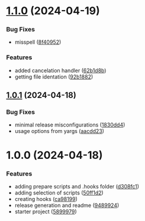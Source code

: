 # [1.1.0](https://github.com/hotaydev/git-hook-creator/compare/v1.0.1...v1.1.0) (2024-04-19)


### Bug Fixes

* misspell ([8f40952](https://github.com/hotaydev/git-hook-creator/commit/8f4095261b36a71cf1acba398ca2b29e55e663c6))


### Features

* added cancelation handler ([62b1d8b](https://github.com/hotaydev/git-hook-creator/commit/62b1d8b87d2ec6793c3a660890830f678549f893))
* getting file identation ([92b1882](https://github.com/hotaydev/git-hook-creator/commit/92b1882a8b564695bb27a23a4db5c5d4c4a33fa9))

## [1.0.1](https://github.com/hotaydev/git-hook-creator/compare/v1.0.0...v1.0.1) (2024-04-18)


### Bug Fixes

* minimal release misconfigurations ([1830dd4](https://github.com/hotaydev/git-hook-creator/commit/1830dd4e165c54036bfd9cb836c6a777bd24c0a5))
* usage options from yargs ([aacdd23](https://github.com/hotaydev/git-hook-creator/commit/aacdd23f80b3bbf7c9a8856f11e2a970731a9193))

# 1.0.0 (2024-04-18)


### Features

* adding prepare scripts and .hooks folder ([d308fc1](https://github.com/hotaydev/git-hook-creator/commit/d308fc1e8963fe42cf1636d5bc803b6799869537))
* adding selection of scripts ([50ff1d2](https://github.com/hotaydev/git-hook-creator/commit/50ff1d2ef4599323355c36c216ad54b11ed36fc7))
* creating hooks ([ca98199](https://github.com/hotaydev/git-hook-creator/commit/ca981991a22d912fb93be501bfc3ea7f9c4c29dc))
* release generation and readme ([9489924](https://github.com/hotaydev/git-hook-creator/commit/9489924fb6a4b99d190289f9aea9cfb95b98dc47))
* starter project ([5899979](https://github.com/hotaydev/git-hook-creator/commit/5899979412816214f8107ef92eab5f95315e64ea))

